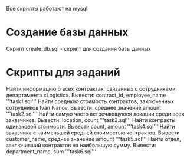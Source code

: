 Все скрипты работают на mysql
# Создание базы данных
Скрипт create_db.sql - скрипт для создания базы данных
# Скрипты для заданий
Найти информацию о всех контрактах, связанных с сотрудниками департамента «Logistic». Вывести: contract_id, employee_name
'''task1.sql'''
Найти среднюю стоимость контрактов, заключенных сотрудников Ivan Ivanov. Вывести: среднее значение amount
'''task2.sql'''
Найти самую часто встречающуюся локации среди всех заказчиков. Вывести: location, count
'''task3.sql'''
Найти контракты одинаковой стоимости. Вывести count, amount
'''task4.sql'''
Найти заказчика с наименьшей средней стоимостью контрактов. Вывести customer_name, среднее значение amount
'''task5.sql'''
Найти отдел, заключивший контрактов на наибольшую сумму. Вывести: department_name, sum
'''task6.sql'''
